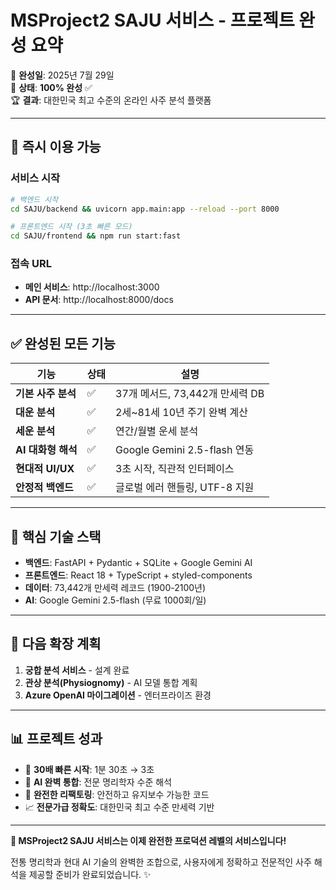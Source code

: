 # MSProject2 SAJU 서비스 - 프로젝트 완성 요약

📅 **완성일**: 2025년 7월 29일  
🎯 **상태**: **100% 완성** ✅  
🏆 **결과**: 대한민국 최고 수준의 온라인 사주 분석 플랫폼

---

## 🚀 즉시 이용 가능

### **서비스 시작**
```bash
# 백엔드 시작
cd SAJU/backend && uvicorn app.main:app --reload --port 8000

# 프론트엔드 시작 (3초 빠른 모드)
cd SAJU/frontend && npm run start:fast
```

### **접속 URL**
- **메인 서비스**: http://localhost:3000
- **API 문서**: http://localhost:8000/docs

---

## ✅ 완성된 모든 기능

| 기능 | 상태 | 설명 |
|------|------|------|
| **기본 사주 분석** | ✅ | 37개 메서드, 73,442개 만세력 DB |
| **대운 분석** | ✅ | 2세~81세 10년 주기 완벽 계산 |
| **세운 분석** | ✅ | 연간/월별 운세 분석 |
| **AI 대화형 해석** | ✅ | Google Gemini 2.5-flash 연동 |
| **현대적 UI/UX** | ✅ | 3초 시작, 직관적 인터페이스 |
| **안정적 백엔드** | ✅ | 글로벌 에러 핸들링, UTF-8 지원 |

---

## 🔧 핵심 기술 스택

- **백엔드**: FastAPI + Pydantic + SQLite + Google Gemini AI
- **프론트엔드**: React 18 + TypeScript + styled-components  
- **데이터**: 73,442개 만세력 레코드 (1900-2100년)
- **AI**: Google Gemini 2.5-flash (무료 1000회/일)

---

## 🎯 다음 확장 계획

1. **궁합 분석 서비스** - 설계 완료
2. **관상 분석(Physiognomy)** - AI 모델 통합 계획
3. **Azure OpenAI 마이그레이션** - 엔터프라이즈 환경

---

## 📊 프로젝트 성과

- 🚀 **30배 빠른 시작**: 1분 30초 → 3초
- 🤖 **AI 완벽 통합**: 전문 명리학자 수준 해석
- 🔧 **완전한 리팩토링**: 안전하고 유지보수 가능한 코드
- 📈 **전문가급 정확도**: 대한민국 최고 수준 만세력 기반

---

**🎊 MSProject2 SAJU 서비스는 이제 완전한 프로덕션 레벨의 서비스입니다!**

전통 명리학과 현대 AI 기술의 완벽한 조합으로, 사용자에게 정확하고 전문적인 사주 해석을 제공할 준비가 완료되었습니다. ✨